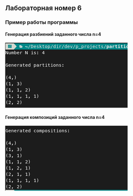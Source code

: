 ## Лабораторная номер 6

### Пример работы программы

#### Генерация разбиений заданного числа n=4

![](partitions.png)

#### Генерация композиций заданного числа n=4

![](compositions.png)